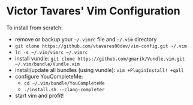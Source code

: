 # Victor Tavares' Vim Configuration

To install from scratch:

* remove or backup your `~/.vimrc` file and `~/.vim` directory
* `git clone https://github.com/vtavares00dev/vim-config.git ~/.vim`
* `ln -s ~/.vim/vimrc ~/.vimrc`
* install vundle: 
  `git clone https://github.com/gmarik/Vundle.vim.git ~/.vim/bundle/Vundle.vim`
* install/update all bundles (using vundle): `vim +PluginInstall! +qall`
* configure YouCompleteMe:
    - `cd ~/.vim/bundle/YouCompleteMe`
    - `./install.sh --clang-completer`
* start vim and profit!

